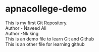 # apnacollege-demo
This is my first Git Repository.
<br/>
Author - Naveed Ali
<br/>
Author -Nk king
<br/>
This is an demo file to learn Git and Github
<br/>
This is an other file for learning github
